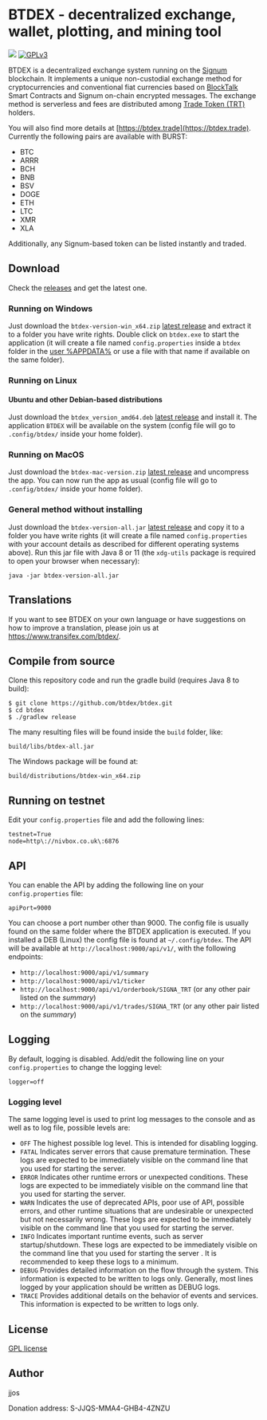 # BTDEX - decentralized exchange, wallet, plotting, and mining tool

![](https://github.com//btdex/btdex/workflows/BTDEX%20Build/badge.svg)
[![GPLv3](https://img.shields.io/badge/license-GPLv3-blue.svg)](LICENSE)

BTDEX is a decentralized exchange system running on the [Signum](https://signum.network/) blockchain.
It implements a unique non-custodial exchange method for cryptocurrencies and conventional fiat currencies based on [BlockTalk](https://github.com/jjos2372/blocktalk) Smart Contracts and Signum on-chain encrypted messages.
The exchange method is serverless and fees are distributed among [Trade Token (TRT)](https://explore.burstcoin.ro/asset/12402415494995249540) holders.

You will also find more details at [https://btdex.trade](https://btdex.trade).
Currently the following pairs are available with BURST:
 - BTC
 - ARRR
 - BCH
 - BNB
 - BSV
 - DOGE
 - ETH
 - LTC
 - XMR
 - XLA

 
Additionally, any Signum-based token can be listed instantly and traded.

## Download

Check the [releases](https://github.com/btdex/btdex/releases) and get the latest one.

### Running on Windows
Just download the `btdex-version-win_x64.zip` [latest release](https://github.com/btdex/btdex/releases) and extract it
to a folder you have write rights.
Double click on `btdex.exe` to start the application (it will create a file named `config.properties` inside a `btdex` folder in the [user %APPDATA%](https://www.howtogeek.com/318177/what-is-the-appdata-folder-in-windows/) or use a file with that name if available on the same folder).

### Running on Linux

#### Ubuntu and other Debian-based distributions
Just download the `btdex_version_amd64.deb` [latest release](https://github.com/btdex/btdex/releases) and install it.
The application `BTDEX` will be available on the system (config file will go to `.config/btdex/` inside your home folder).

### Running on MacOS
Just download the `btdex-mac-version.zip` [latest release](https://github.com/btdex/btdex/releases) and uncompress the app.
You can now run the app as usual (config file will go to `.config/btdex/` inside your home folder).

### General method without installing
Just download the `btdex-version-all.jar` [latest release](https://github.com/btdex/btdex/releases) and copy it
to a folder you have write rights (it will create a file named `config.properties` with your account details as described for different operating systems above).
Run this jar file with Java 8 or 11 (the `xdg-utils` package is required to open your browser when necessary):

`java -jar btdex-version-all.jar`

## Translations
If you want to see BTDEX on your own language or have suggestions on how to improve a translation, please join us at https://www.transifex.com/btdex/.

## Compile from source

Clone this repository code and run the gradle build (requires Java 8 to build):

```
$ git clone https://github.com/btdex/btdex.git
$ cd btdex
$ ./gradlew release
```

The many resulting files will be found inside the `build` folder, like:

`build/libs/btdex-all.jar`

The Windows package will be found at:

`build/distributions/btdex-win_x64.zip`

## Running on testnet

Edit your `config.properties` file and add the following lines:

```
testnet=True
node=http\://nivbox.co.uk\:6876
```

## API

You can enable the API by adding the following line on your `config.properties` file:

```
apiPort=9000
```

You can choose a port number other than 9000. The config file is usually found on the same folder where the BTDEX application is executed. If you installed a DEB (Linux) the config file is found at `~/.config/btdex`. The API will be available at `http://localhost:9000/api/v1/`, with the following endpoints:
 - `http://localhost:9000/api/v1/summary`
 - `http://localhost:9000/api/v1/ticker`
 - `http://localhost:9000/api/v1/orderbook/SIGNA_TRT` (or any other pair listed on the *summary*)
 - `http://localhost:9000/api/v1/trades/SIGNA_TRT` (or any other pair listed on the *summary*)

## Logging

By default, logging is disabled. Add/edit the following line on your `config.properties` to change the logging level:

```
logger=off
```

### Logging level

The same logging level is used to print log messages to the console and as well as to log file, possible levels are:

- `OFF` The highest possible log level. This is intended for disabling logging.
- `FATAL` Indicates server errors that cause premature termination. These logs are expected to be immediately visible on the command line that you used for starting the server.
- `ERROR` Indicates other runtime errors or unexpected conditions. These logs are expected to be immediately visible on the command line that you used for starting the server.
- `WARN` Indicates the use of deprecated APIs, poor use of API, possible errors, and other runtime situations that are undesirable or unexpected but not necessarily wrong. These logs are expected to be immediately visible on the command line that you used for starting the server.
- `INFO` Indicates important runtime events, such as server startup/shutdown. These logs are expected to be immediately visible on the command line that you used for starting the server . It is recommended to keep these logs to a minimum.
- `DEBUG` Provides detailed information on the flow through the system. This information is expected to be written to logs only. Generally, most lines logged by your application should be written as DEBUG logs.
- `TRACE` Provides additional details on the behavior of events and services. This information is expected to be written to logs only.<br>

## License
[GPL license](LICENSE)

## Author
jjos

Donation address: S-JJQS-MMA4-GHB4-4ZNZU
